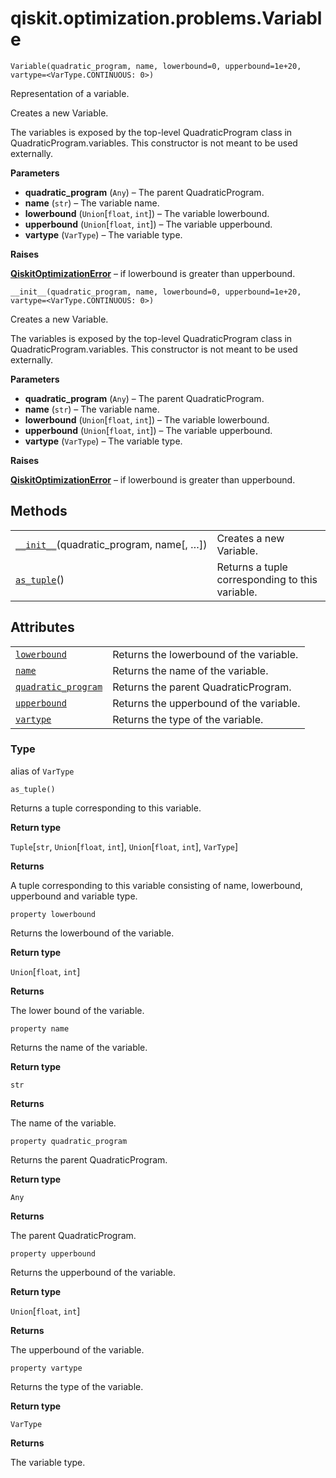 # qiskit.optimization.problems.Variable

<span id="undefined" />

`Variable(quadratic_program, name, lowerbound=0, upperbound=1e+20, vartype=<VarType.CONTINUOUS: 0>)`

Representation of a variable.

Creates a new Variable.

The variables is exposed by the top-level QuadraticProgram class in QuadraticProgram.variables. This constructor is not meant to be used externally.

**Parameters**

*   **quadratic\_program** (`Any`) – The parent QuadraticProgram.
*   **name** (`str`) – The variable name.
*   **lowerbound** (`Union`\[`float`, `int`]) – The variable lowerbound.
*   **upperbound** (`Union`\[`float`, `int`]) – The variable upperbound.
*   **vartype** (`VarType`) – The variable type.

**Raises**

[**QiskitOptimizationError**](qiskit.optimization.QiskitOptimizationError#qiskit.optimization.QiskitOptimizationError "qiskit.optimization.QiskitOptimizationError") – if lowerbound is greater than upperbound.

<span id="undefined" />

`__init__(quadratic_program, name, lowerbound=0, upperbound=1e+20, vartype=<VarType.CONTINUOUS: 0>)`

Creates a new Variable.

The variables is exposed by the top-level QuadraticProgram class in QuadraticProgram.variables. This constructor is not meant to be used externally.

**Parameters**

*   **quadratic\_program** (`Any`) – The parent QuadraticProgram.
*   **name** (`str`) – The variable name.
*   **lowerbound** (`Union`\[`float`, `int`]) – The variable lowerbound.
*   **upperbound** (`Union`\[`float`, `int`]) – The variable upperbound.
*   **vartype** (`VarType`) – The variable type.

**Raises**

[**QiskitOptimizationError**](qiskit.optimization.QiskitOptimizationError#qiskit.optimization.QiskitOptimizationError "qiskit.optimization.QiskitOptimizationError") – if lowerbound is greater than upperbound.

## Methods

|                                                                                                                                                |                                                 |
| ---------------------------------------------------------------------------------------------------------------------------------------------- | ----------------------------------------------- |
| [`__init__`](#qiskit.optimization.problems.Variable.__init__ "qiskit.optimization.problems.Variable.__init__")(quadratic\_program, name\[, …]) | Creates a new Variable.                         |
| [`as_tuple`](#qiskit.optimization.problems.Variable.as_tuple "qiskit.optimization.problems.Variable.as_tuple")()                               | Returns a tuple corresponding to this variable. |

## Attributes

|                                                                                                                                           |                                         |
| ----------------------------------------------------------------------------------------------------------------------------------------- | --------------------------------------- |
| [`lowerbound`](#qiskit.optimization.problems.Variable.lowerbound "qiskit.optimization.problems.Variable.lowerbound")                      | Returns the lowerbound of the variable. |
| [`name`](#qiskit.optimization.problems.Variable.name "qiskit.optimization.problems.Variable.name")                                        | Returns the name of the variable.       |
| [`quadratic_program`](#qiskit.optimization.problems.Variable.quadratic_program "qiskit.optimization.problems.Variable.quadratic_program") | Returns the parent QuadraticProgram.    |
| [`upperbound`](#qiskit.optimization.problems.Variable.upperbound "qiskit.optimization.problems.Variable.upperbound")                      | Returns the upperbound of the variable. |
| [`vartype`](#qiskit.optimization.problems.Variable.vartype "qiskit.optimization.problems.Variable.vartype")                               | Returns the type of the variable.       |

<span id="undefined" />

### Type

alias of `VarType`

<span id="undefined" />

`as_tuple()`

Returns a tuple corresponding to this variable.

**Return type**

`Tuple`\[`str`, `Union`\[`float`, `int`], `Union`\[`float`, `int`], `VarType`]

**Returns**

A tuple corresponding to this variable consisting of name, lowerbound, upperbound and variable type.

<span id="undefined" />

`property lowerbound`

Returns the lowerbound of the variable.

**Return type**

`Union`\[`float`, `int`]

**Returns**

The lower bound of the variable.

<span id="undefined" />

`property name`

Returns the name of the variable.

**Return type**

`str`

**Returns**

The name of the variable.

<span id="undefined" />

`property quadratic_program`

Returns the parent QuadraticProgram.

**Return type**

`Any`

**Returns**

The parent QuadraticProgram.

<span id="undefined" />

`property upperbound`

Returns the upperbound of the variable.

**Return type**

`Union`\[`float`, `int`]

**Returns**

The upperbound of the variable.

<span id="undefined" />

`property vartype`

Returns the type of the variable.

**Return type**

`VarType`

**Returns**

The variable type.
